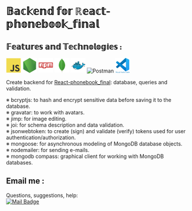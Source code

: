 # 𝔹𝕒𝕔𝕜𝕖𝕟𝕕 𝕗𝕠𝕣 ℝ𝕖𝕒𝕔𝕥-𝕡𝕙𝕠𝕟𝕖𝕓𝕠𝕠𝕜_𝕗𝕚𝕟𝕒𝕝

## 𝔽𝕖𝕒𝕥𝕦𝕣𝕖𝕤 𝕒𝕟𝕕 𝕋𝕖𝕔𝕙𝕟𝕠𝕝𝕠𝕘𝕚𝕖𝕤 ᎓  

<img src="https://github.com/devicons/devicon/blob/master/icons/javascript/javascript-original.svg" title="JavaScript" alt="JavaScript" width="40" height="40"/>
<img src="https://github.com/devicons/devicon/blob/master/icons/nodejs/nodejs-original.svg" title="Node" alt="Node" width="40" height="40"/>
<img src="https://github.com/devicons/devicon/blob/master/icons/npm/npm-original-wordmark.svg" title="npm" alt="npm" width="40" height="40"/>
<img src="https://github.com/devicons/devicon/blob/master/icons/mongodb/mongodb-original.svg" title="mongoDB" alt="mongoDB" width="40" height="40"/>
<img src="https://github.com/devicons/devicon/blob/master/icons/docker/docker-original.svg" title="Docker" alt="Docker" width="40" height="40"/>
<img src="https://www.svgrepo.com/show/354202/postman-icon.svg" title="Postman" alt="Postman" width="40" height="40"/>
<img src="https://github.com/devicons/devicon/blob/master/icons/vscode/vscode-original-wordmark.svg" title="VSCode" alt="VSCode" width="40" height="40"/>  

Create backend for [React-phonebook_final](https://morifer79.github.io/react-phonebook_final/): database, queries and validation.  

※ bcryptjs: to hash and encrypt sensitive data before saving it to the database.  
※ gravatar: to work with avatars.  
※ jimp: for image editing.  
※ joi: for schema description and data validation.  
※ jsonwebtoken: to create (sign) and validate (verify) tokens used for user authentication/authorization.  
※ mongoose: for asynchronous modeling of MongoDB database objects.  
※ nodemailer: for sending e-mails.  
※ mongodb compass: graphical client for working with MongoDB databases.  

## Email me :
Questions, suggestions, help:  
<a href="mailto:cyber-morifer@proton.me"><img src="https://badgen.net/badge/📧 email:/cyber-morifer@proton.me/yellow?icon=email" alt="Mail Badge"/></a>